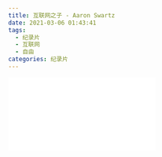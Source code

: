 ```yaml
---
title: 互联网之子 - Aaron Swartz
date: 2021-03-06 01:43:41
tags:
  - 纪录片
  - 互联网
  - 自由
categories: 纪录片
---
```


<iframe src="//player.bilibili.com/player.html?aid=16549975&bvid=BV1rx411V75r&cid=26994578&page=1" scrolling="no" border="0" frameborder="no" framespacing="0" allowfullscreen="true"> </iframe>

